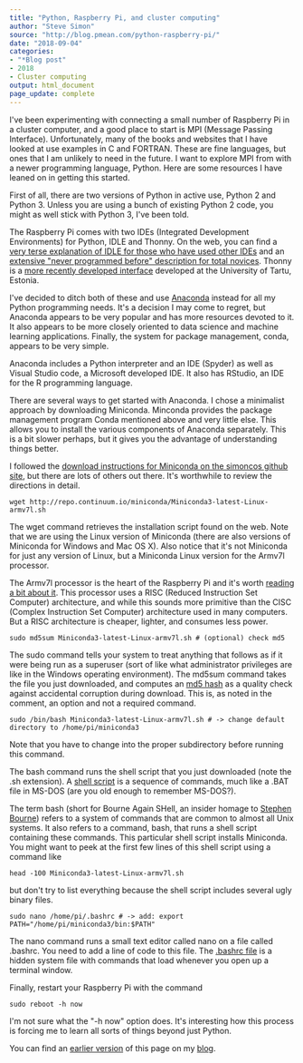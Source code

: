 ```yaml
---
title: "Python, Raspberry Pi, and cluster computing"
author: "Steve Simon"
source: "http://blog.pmean.com/python-raspberry-pi/"
date: "2018-09-04"
categories:
- "*Blog post"
- 2018
- Cluster computing
output: html_document
page_update: complete
---
```


I've been experimenting with connecting a small number of Raspberry Pi in a cluster computer, and a good place to start is MPI (Message Passing Interface). Unfortunately, many of the books and websites that I have looked at use examples in C and FORTRAN. These are fine languages, but ones that I am unlikely to need in the future. I want to explore MPI from with a newer programming language, Python. Here are some resources I have leaned on in getting this started.

<!---More--->

First of all, there are two versions of Python in active use, Python 2 and Python 3. Unless you are using a bunch of existing Python 2 code, you might as well stick with Python 3, I've been told.

The Raspberry Pi comes with two IDEs (Integrated Development Environments) for Python, IDLE and Thonny. On the web, you can find a [very terse explanation of IDLE for those who have used other IDEs][idl1] and an [extensive "never programmed before" description for total novices][ras1]. Thonny is a [more recently developed interface][tho1] developed at the University of Tartu, Estonia.

I've decided to ditch both of these and use [Anaconda][ana1] instead for all my Python programming needs. It's a decision I may come to regret, but Anaconda appears to be very popular and has more resources devoted to it. It also appears to be more closely oriented to data science and machine learning applications. Finally, the system for package management, conda, appears to be very simple.

Anaconda includes a Python interpreter and an IDE (Spyder) as well as Visual Studio code, a Microsoft developed IDE. It also has RStudio, an IDE for the R programming language.

There are several ways to get started with Anaconda. I chose a minimalist approach by downloading Miniconda. Minconda provides the package management program Conda mentioned above and very little else. This allows you to install the various components of Anaconda separately. This is a bit slower perhaps, but it gives you the advantage of understanding things better.

I followed the [download instructions for Miniconda on the simoncos github site][min1], but there are lots of others out there. It's worthwhile to review the directions in detail.

    wget http://repo.continuum.io/miniconda/Miniconda3-latest-Linux-armv7l.sh

The wget command retrieves the installation script found on the web. Note that we are using the Linux version of Miniconda (there are also versions of Miniconda for Windows and Mac OS X). Also notice that it's not Miniconda for just any version of Linux, but a Miniconda Linux version for the Armv7l processor.

The Armv7l processor is the heart of the Raspberry Pi and it's worth [reading a bit about it][wik2]. This processor uses a RISC (Reduced Instruction Set Computer) architecture, and while this sounds more primitive than the CISC (Complex Instruction Set Computer) architecture used in many computers. But a RISC architecture is cheaper, lighter, and consumes less power.

    sudo md5sum Miniconda3-latest-Linux-armv7l.sh # (optional) check md5

The sudo command tells your system to treat anything that follows as if it were being run as a superuser (sort of like what administrator privileges are like in the Windows operating environment). The md5sum command takes the file you just downloaded, and computes an [md5 hash][wik1] as a quality check against accidental corruption during download. This is, as noted in the comment, an option and not a required command.

    sudo /bin/bash Miniconda3-latest-Linux-armv7l.sh # -> change default directory to /home/pi/miniconda3

Note that you have to change into the proper subdirectory before running this command.

The bash command runs the shell script that you just downloaded (note the .sh extension). A [shell script][she1] is a sequence of commands, much like a .BAT file in MS-DOS (are you old enough to remember MS-DOS?).

The term bash (short for Bourne Again SHell, an insider homage to [Stephen Bourne][bou1]) refers to a system of commands that are common to almost all Unix systems. It also refers to a command, bash, that runs a shell script containing these commands. This particular shell script installs Miniconda. You might want to peek at the first few lines of this shell script using a command like

    head -100 Miniconda3-latest-Linux-armv7l.sh

but don't try to list everything because the shell script includes several ugly binary files.

    sudo nano /home/pi/.bashrc # -> add: export PATH="/home/pi/miniconda3/bin:$PATH"

The nano command runs a small text editor called nano on a file called .bashrc. You need to add a line of code to this file. The [.bashrc file][bas1] is a hidden system file with commands that load whenever you open up a terminal window.

Finally, restart your Raspberry Pi with the command

    sudo reboot -h now

I'm not sure what the "-h now" option does. It's interesting how this process is forcing me to learn all sorts of things beyond just Python.

You can find an [earlier version][sim1] of this page on my [blog][sim2].

[sim1]: http://blog.pmean.com/python-raspberry-pi/
[sim2]: http://blog.pmean.com

[ana1]: https://en.wikipedia.org/wiki/Anaconda_(Python_distribution)
[bas1]: https://www.maketecheasier.com/what-is-bashrc/
[bou1]: https://en.wikipedia.org/wiki/Stephen_R._Bourne
[idl1]: http://www.raspberry-projects.com/pi/programming-in-python/general-python-programming/idle-python-programming
[min1]: https://gist.github.com/simoncos/a7ce35babeaf73f512be24135c0fbafb
[ras1]: https://www.raspberrypi.org/magpi/program-python/
[she1]: https://www.shellscript.sh/index.html
[tho1]: https://thonny.org/
[wik1]: https://en.wikipedia.org/wiki/MD5
[wik2]: https://en.wikipedia.org/wiki/ARM_architecture